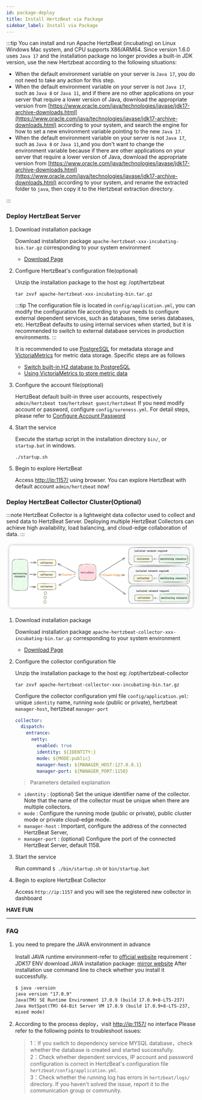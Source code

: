 ```yaml
---
id: package-deploy  
title: Install HertzBeat via Package 
sidebar_label: Install via Package
---
```


:::tip
You can install and run Apache HertzBeat (incubating) on Linux Windows Mac system, and CPU supports X86/ARM64.
Since version 1.6.0 uses `Java 17` and the installation package no longer provides a built-in JDK version, use the new Hertzbeat according to the following situations:

- When the default environment variable on your server is `Java 17`, you do not need to take any action for this step.
- When the default environment variable on your server is not `Java 17`, such as `Java 8` or `Java 11`, and if there are no other applications on your server that require a lower version of Java, download the appropriate version from [https://www.oracle.com/java/technologies/javase/jdk17-archive-downloads.html](https://www.oracle.com/java/technologies/javase/jdk17-archive-downloads.html) according to your system, and search the engine for how to set a new environment variable pointing to the new `Java 17`.
- When the default environment variable on your server is not `Java 17`, such as `Java 8` or `Java 11`,and you don't want to change the environment variable because if there are other applications on your server that require a lower version of Java, download the appropriate version from [https://www.oracle.com/java/technologies/javase/jdk17-archive-downloads.html](https://www.oracle.com/java/technologies/javase/jdk17-archive-downloads.html) according to your system, and rename the extracted folder to `java`, then copy it to the Hertzbeat extraction directory.

:::

### Deploy HertzBeat Server

1. Download installation package

   Download installation package `apache-hertzbeat-xxx-incubating-bin.tar.gz` corresponding to your system environment
   - [Download Page](/docs/download)

2. Configure HertzBeat's configuration file(optional)

   Unzip the installation package to the host eg: /opt/hertzbeat

   ```shell
   tar zxvf apache-hertzbeat-xxx-incubating-bin.tar.gz
   ```

   :::tip
   The configuration file is located in `config/application.yml`, you can modify the configuration file according to your needs to configure external dependent services, such as databases, time series databases, etc.
   HertzBeat defaults to using internal services when started, but it is recommended to switch to external database services in production environments.
   :::

   It is recommended to use [PostgreSQL](postgresql-change) for metadata storage and [VictoriaMetrics](victoria-metrics-init) for metric data storage. Specific steps are as follows

   - [Switch built-in H2 database to PostgreSQL](postgresql-change)
   - [Using VictoriaMetrics to store metric data](victoria-metrics-init)

3. Configure the account file(optional)

   HertzBeat default built-in three user accounts, respectively `admin/hertzbeat tom/hertzbeat guest/hertzbeat`
   If you need modify account or password, configure `config/sureness.yml`.
   For detail steps, please refer to [Configure Account Password](account-modify)

4. Start the service

   Execute the startup script in the installation directory `bin/`, or `startup.bat` in windows.

   ```shell
   ./startup.sh 
   ```

5. Begin to explore HertzBeat

   Access <http://ip:1157/> using browser. You can explore HertzBeat with default account `admin/hertzbeat` now!

### Deploy HertzBeat Collector Cluster(Optional)

:::note
HertzBeat Collector is a lightweight data collector used to collect and send data to HertzBeat Server.
Deploying multiple HertzBeat Collectors can achieve high availability, load balancing, and cloud-edge collaboration of data.
:::

![HertzBeat](/img/docs/cluster-arch.png)

1. Download installation package

   Download installation package `apache-hertzbeat-collector-xxx-incubating-bin.tar.gz` corresponding to your system environment
   - [Download Page](/docs/download)

2. Configure the collector configuration file

   Unzip the installation package to the host eg: /opt/hertzbeat-collector

   ```shell
   tar zxvf apache-hertzbeat-collector-xxx-incubating-bin.tar.gz
   ```

   Configure the collector configuration yml file `config/application.yml`: unique `identity` name, running `mode` (public or private), hertzbeat `manager-host`, hertzbeat `manager-port`

   ```yaml
   collector:
     dispatch:
       entrance:
         netty:
           enabled: true
           identity: ${IDENTITY:}
           mode: ${MODE:public}
           manager-host: ${MANAGER_HOST:127.0.0.1}
           manager-port: ${MANAGER_PORT:1158}
   ```

   > Parameters detailed explanation

   - `identity` : (optional) Set the unique identifier name of the collector. Note that the name of the collector must be unique when there are multiple collectors.
   - `mode` : Configure the running mode (public or private), public cluster mode or private cloud-edge mode.
   - `manager-host` : Important, configure the address of the connected HertzBeat Server,
   - `manager-port` : (optional) Configure the port of the connected HertzBeat Server, default 1158.

3. Start the service

   Run command `$ ./bin/startup.sh` or `bin/startup.bat`

4. Begin to explore HertzBeat Collector

   Access `http://ip:1157` and you will see the registered new collector in dashboard

**HAVE FUN**

----

### FAQ

1. you need to prepare the JAVA environment in advance

   Install JAVA runtime environment-refer to [official website](http://www.oracle.com/technetwork/java/javase/downloads/index.html)
   requirement：JDK17 ENV
   download JAVA installation package: [mirror website](https://mirrors.huaweicloud.com/openjdk/)
   After installation use command line to check whether you install it successfully.

   ```shell
   $ java -version
   java version "17.0.9"
   Java(TM) SE Runtime Environment 17.0.9 (build 17.0.9+8-LTS-237)
   Java HotSpot(TM) 64-Bit Server VM 17.0.9 (build 17.0.9+8-LTS-237, mixed mode)

   ```

2. According to the process deploy，visit <http://ip:1157/> no interface
   Please refer to the following points to troubleshoot issues:

   > 1：If you switch to dependency service MYSQL database，check whether the database is created and started successfully.  
   > 2：Check whether dependent services, IP account and password configuration is correct in HertzBeat's configuration file `hertzbeat/config/application.yml`.  
   > 3：Check whether the running log has errors in `hertzbeat/logs/` directory. If you haven't solved the issue, report it to the communication group or community.
